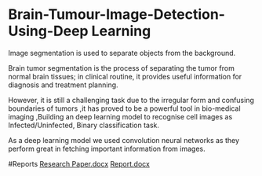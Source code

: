 # Brain-Tumour-Image-Detection-Using-Deep Learning 
Image segmentation is used to separate objects from the background.

Brain tumor segmentation is the process of separating the tumor from normal brain tissues; in clinical routine, it provides useful information for diagnosis and treatment planning.

However, it is still a challenging task due to the irregular form and confusing boundaries of tumors ,it has proved to be a powerful tool in bio-medical imaging ,Building an deep learning model to recognise cell images as Infected/Uninfected, Binary classification task. 

As a deep learning model we used convolution neural networks as they perform great in fetching important information from images.

#Reports 
[Research Paper.docx](https://github.com/AhmedAbdelmotilab/Brain-Tumour-Image-Detection-/files/12052776/Research.Paper.docx)
[Report.docx](https://github.com/AhmedAbdelmotilab/Brain-Tumour-Image-Detection-/files/12052774/Report.docx)

